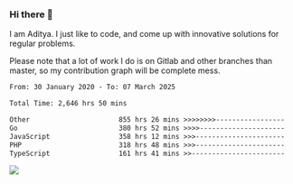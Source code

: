 ### Hi there 👋

I am Aditya. I just like to code, and come up with innovative solutions for regular problems.

Please note that a lot of work I do is on Gitlab and other branches than master, so my contribution graph will be complete mess.

<!--START_SECTION:waka-->

```txt
From: 30 January 2020 - To: 07 March 2025

Total Time: 2,646 hrs 50 mins

Other                      855 hrs 26 mins >>>>>>>>-----------------   32.32 %
Go                         380 hrs 52 mins >>>>---------------------   14.39 %
JavaScript                 358 hrs 12 mins >>>----------------------   13.53 %
PHP                        318 hrs 48 mins >>>----------------------   12.05 %
TypeScript                 161 hrs 41 mins >>-----------------------   06.11 %
```

<!--END_SECTION:waka-->

![](https://komarev.com/ghpvc/?username=BrainBuzzer)
